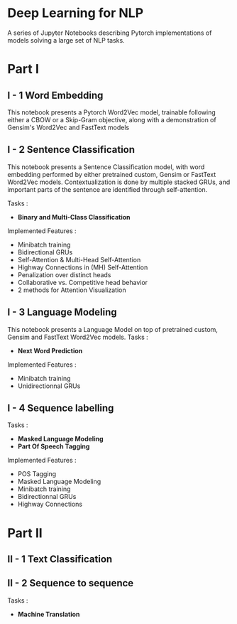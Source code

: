 # Deep Learning for NLP
A series of Jupyter Notebooks describing Pytorch implementations of models solving a large set of NLP tasks.



# Part I 

## I - 1 Word Embedding 

This notebook presents a Pytorch Word2Vec model, trainable following either a CBOW or a Skip-Gram objective, along with a demonstration of Gensim's Word2Vec and FastText models

## I - 2 Sentence Classification

This notebook presents a Sentence Classification model, with word embedding performed by either pretrained custom, Gensim or FastText Word2Vec models. Contextualization is done by multiple stacked GRUs, and important parts of the sentence are identified through self-attention. 

Tasks :

- **Binary and Multi-Class Classification**

Implemented Features :

 - Minibatch training
 - Bidirectional GRUs
 - Self-Attention & Multi-Head Self-Attention
 - Highway Connections in (MH) Self-Attention
 - Penalization over distinct heads
 - Collaborative vs. Competitive head behavior
 - 2 methods for Attention Visualization


## I - 3 Language Modeling

This notebook presents a Language Model on top of pretrained custom, Gensim and FastText Word2Vec models.
Tasks :

- **Next Word Prediction**

Implemented Features :

 - Minibatch training
 - Unidirectionnal GRUs

## I - 4 Sequence labelling

Tasks :

- **Masked Language Modeling**
- **Part Of Speech Tagging**

Implemented Features :
   
 - POS Tagging
 - Masked Language Modeling
 - Minibatch training
 - Bidirectionnal GRUs
 - Highway Connections
 
 
 # Part II 

## II - 1 Text Classification

## II - 2 Sequence to sequence

Tasks :

- **Machine Translation**
